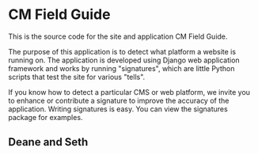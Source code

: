 # CM Field Guide

This is the source code for the site and application CM Field Guide.

The purpose of this application is to detect what platform a website is running on. The application is developed using Django web application framework and works by running "signatures", which are little Python scripts that test the site for various "tells".

If you know how to detect a particular CMS or web platform, we invite you to enhance or contribute a signature to improve the accuracy of the application.  Writing signatures is easy.  You can view the signatures package for examples.

## Deane and Seth

